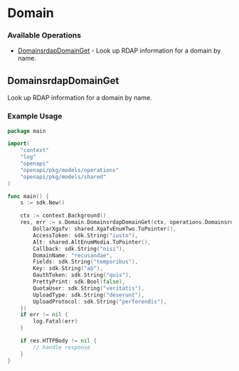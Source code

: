 # Domain

### Available Operations

* [DomainsrdapDomainGet](#domainsrdapdomainget) - Look up RDAP information for a domain by name.

## DomainsrdapDomainGet

Look up RDAP information for a domain by name.

### Example Usage

```go
package main

import(
	"context"
	"log"
	"openapi"
	"openapi/pkg/models/operations"
	"openapi/pkg/models/shared"
)

func main() {
    s := sdk.New()

    ctx := context.Background()
    res, err := s.Domain.DomainsrdapDomainGet(ctx, operations.DomainsrdapDomainGetRequest{
        DollarXgafv: shared.XgafvEnumTwo.ToPointer(),
        AccessToken: sdk.String("iusto"),
        Alt: shared.AltEnumMedia.ToPointer(),
        Callback: sdk.String("nisi"),
        DomainName: "recusandae",
        Fields: sdk.String("temporibus"),
        Key: sdk.String("ab"),
        OauthToken: sdk.String("quis"),
        PrettyPrint: sdk.Bool(false),
        QuotaUser: sdk.String("veritatis"),
        UploadType: sdk.String("deserunt"),
        UploadProtocol: sdk.String("perferendis"),
    })
    if err != nil {
        log.Fatal(err)
    }

    if res.HTTPBody != nil {
        // handle response
    }
}
```
